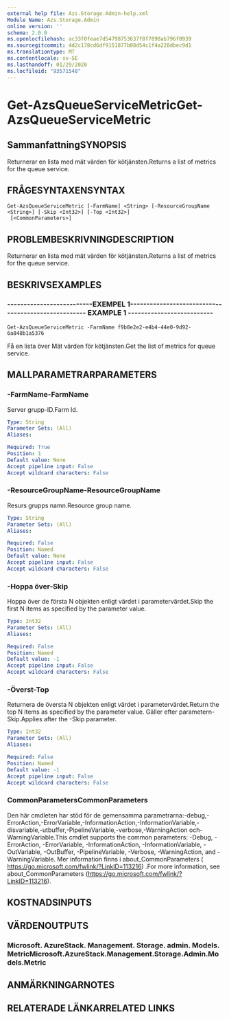 ```yaml
---
external help file: Azs.Storage.Admin-help.xml
Module Name: Azs.Storage.Admin
online version: ''
schema: 2.0.0
ms.openlocfilehash: ac33f0feae7d54798753637f8f7898ab796f0939
ms.sourcegitcommit: 4d2c178cd6df9151877b08d54c1f4a228dbec9d1
ms.translationtype: MT
ms.contentlocale: sv-SE
ms.lasthandoff: 01/29/2020
ms.locfileid: "93571548"
---
```

# <span data-ttu-id="5d7e6-101">Get-AzsQueueServiceMetric</span><span class="sxs-lookup"><span data-stu-id="5d7e6-101">Get-AzsQueueServiceMetric</span></span>

## <span data-ttu-id="5d7e6-102">Sammanfattning</span><span class="sxs-lookup"><span data-stu-id="5d7e6-102">SYNOPSIS</span></span>
<span data-ttu-id="5d7e6-103">Returnerar en lista med mät värden för kötjänsten.</span><span class="sxs-lookup"><span data-stu-id="5d7e6-103">Returns a list of metrics for the queue service.</span></span>

## <span data-ttu-id="5d7e6-104">FRÅGESYNTAXEN</span><span class="sxs-lookup"><span data-stu-id="5d7e6-104">SYNTAX</span></span>

```
Get-AzsQueueServiceMetric [-FarmName] <String> [-ResourceGroupName <String>] [-Skip <Int32>] [-Top <Int32>]
 [<CommonParameters>]
```

## <span data-ttu-id="5d7e6-105">PROBLEMBESKRIVNING</span><span class="sxs-lookup"><span data-stu-id="5d7e6-105">DESCRIPTION</span></span>
<span data-ttu-id="5d7e6-106">Returnerar en lista med mät värden för kötjänsten.</span><span class="sxs-lookup"><span data-stu-id="5d7e6-106">Returns a list of metrics for the queue service.</span></span>

## <span data-ttu-id="5d7e6-107">BESKRIVS</span><span class="sxs-lookup"><span data-stu-id="5d7e6-107">EXAMPLES</span></span>

### <span data-ttu-id="5d7e6-108">--------------------------EXEMPEL 1--------------------------</span><span class="sxs-lookup"><span data-stu-id="5d7e6-108">-------------------------- EXAMPLE 1 --------------------------</span></span>
```
Get-AzsQueueServiceMetric -FarmName f9b8e2e2-e4b4-44e0-9d92-6a848b1a5376
```

<span data-ttu-id="5d7e6-109">Få en lista över Mät värden för kötjänsten.</span><span class="sxs-lookup"><span data-stu-id="5d7e6-109">Get the list of metrics for queue service.</span></span>

## <span data-ttu-id="5d7e6-110">MALLPARAMETRAR</span><span class="sxs-lookup"><span data-stu-id="5d7e6-110">PARAMETERS</span></span>

### <span data-ttu-id="5d7e6-111">-FarmName</span><span class="sxs-lookup"><span data-stu-id="5d7e6-111">-FarmName</span></span>
<span data-ttu-id="5d7e6-112">Server grupp-ID.</span><span class="sxs-lookup"><span data-stu-id="5d7e6-112">Farm Id.</span></span>

```yaml
Type: String
Parameter Sets: (All)
Aliases: 

Required: True
Position: 1
Default value: None
Accept pipeline input: False
Accept wildcard characters: False
```

### <span data-ttu-id="5d7e6-113">-ResourceGroupName</span><span class="sxs-lookup"><span data-stu-id="5d7e6-113">-ResourceGroupName</span></span>
<span data-ttu-id="5d7e6-114">Resurs grupps namn.</span><span class="sxs-lookup"><span data-stu-id="5d7e6-114">Resource group name.</span></span>

```yaml
Type: String
Parameter Sets: (All)
Aliases: 

Required: False
Position: Named
Default value: None
Accept pipeline input: False
Accept wildcard characters: False
```

### <span data-ttu-id="5d7e6-115">-Hoppa över</span><span class="sxs-lookup"><span data-stu-id="5d7e6-115">-Skip</span></span>
<span data-ttu-id="5d7e6-116">Hoppa över de första N objekten enligt värdet i parametervärdet.</span><span class="sxs-lookup"><span data-stu-id="5d7e6-116">Skip the first N items as specified by the parameter value.</span></span>

```yaml
Type: Int32
Parameter Sets: (All)
Aliases: 

Required: False
Position: Named
Default value: -1
Accept pipeline input: False
Accept wildcard characters: False
```

### <span data-ttu-id="5d7e6-117">-Överst</span><span class="sxs-lookup"><span data-stu-id="5d7e6-117">-Top</span></span>
<span data-ttu-id="5d7e6-118">Returnera de översta N objekten enligt värdet i parametervärdet.</span><span class="sxs-lookup"><span data-stu-id="5d7e6-118">Return the top N items as specified by the parameter value.</span></span>
<span data-ttu-id="5d7e6-119">Gäller efter parametern-Skip.</span><span class="sxs-lookup"><span data-stu-id="5d7e6-119">Applies after the -Skip parameter.</span></span>

```yaml
Type: Int32
Parameter Sets: (All)
Aliases: 

Required: False
Position: Named
Default value: -1
Accept pipeline input: False
Accept wildcard characters: False
```

### <span data-ttu-id="5d7e6-120">CommonParameters</span><span class="sxs-lookup"><span data-stu-id="5d7e6-120">CommonParameters</span></span>
<span data-ttu-id="5d7e6-121">Den här cmdleten har stöd för de gemensamma parametrarna:-debug,-ErrorAction,-ErrorVariable,-InformationAction,-InformationVariable,-disvariable,-utbuffer,-PipelineVariable,-verbose,-WarningAction och-WarningVariable.</span><span class="sxs-lookup"><span data-stu-id="5d7e6-121">This cmdlet supports the common parameters: -Debug, -ErrorAction, -ErrorVariable, -InformationAction, -InformationVariable, -OutVariable, -OutBuffer, -PipelineVariable, -Verbose, -WarningAction, and -WarningVariable.</span></span> <span data-ttu-id="5d7e6-122">Mer information finns i about_CommonParameters ( https://go.microsoft.com/fwlink/?LinkID=113216) .</span><span class="sxs-lookup"><span data-stu-id="5d7e6-122">For more information, see about_CommonParameters (https://go.microsoft.com/fwlink/?LinkID=113216).</span></span>

## <span data-ttu-id="5d7e6-123">KOSTNADS</span><span class="sxs-lookup"><span data-stu-id="5d7e6-123">INPUTS</span></span>

## <span data-ttu-id="5d7e6-124">VÄRDEN</span><span class="sxs-lookup"><span data-stu-id="5d7e6-124">OUTPUTS</span></span>

### <span data-ttu-id="5d7e6-125">Microsoft. AzureStack. Management. Storage. admin. Models. Metric</span><span class="sxs-lookup"><span data-stu-id="5d7e6-125">Microsoft.AzureStack.Management.Storage.Admin.Models.Metric</span></span>

## <span data-ttu-id="5d7e6-126">ANMÄRKNINGAR</span><span class="sxs-lookup"><span data-stu-id="5d7e6-126">NOTES</span></span>

## <span data-ttu-id="5d7e6-127">RELATERADE LÄNKAR</span><span class="sxs-lookup"><span data-stu-id="5d7e6-127">RELATED LINKS</span></span>

